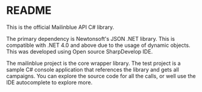 # README

This is the official Mailinblue API C# library.

The primary dependency is Newtonsoft's JSON .NET library. 
This is compatible with .NET 4.0 and above due to the usage of dynamic objects. 
This was developed using Open source SharpDevelop IDE.

The mailinblue project is the core wrapper library.
The test project is a sample C# console application that references the library and gets all campaigns.
You can explore the source code for all the calls, or well use the IDE autocomplete to explore more.